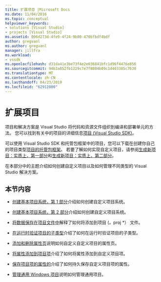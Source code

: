 ```yaml
---
title: 扩展项目 |Microsoft Docs
ms.date: 11/04/2016
ms.topic: conceptual
helpviewer_keywords:
- solutions [Visual Studio]
- projects [Visual Studio]
ms.assetid: 096d273d-4fe9-4f24-9b00-470bfbdf4bdf
author: gregvanl
ms.author: gregvanl
manager: jillfra
ms.workload:
- vssdk
ms.openlocfilehash: d31da41e3be73f4e2e036841bfc1d96f4476e856
ms.sourcegitcommit: 94b3a052fb1229c7e7f8804b09c1d403385c7630
ms.translationtype: MT
ms.contentlocale: zh-CN
ms.lasthandoff: 04/23/2019
ms.locfileid: "62912800"
---
```

# <a name="extend-projects"></a>扩展项目
项目和解决方案是 Visual Studio 将代码和资源文件组织到编译和部署单元的方法。 您可以找到有关中的项目的详细信息[项目 (Visual Studio SDK)](../extensibility/extending-projects.md)。

 可以使用 Visual Studio SDK 和托管包框架中的项目，您可以下载在创建你自己的项目类型[项目的托管包框架](https://github.com/tunnelvisionlabs/MPFProj10)。 若要了解如何实现自定义项目，请参阅[生成新项目：实质上，第一部分](../extensibility/internals/new-project-generation-under-the-hood-part-one.md)和[生成新项目：实质上，第二部分](../extensibility/internals/new-project-generation-under-the-hood-part-two.md)。

 在本部分中的主题介绍如何创建自定义项目以及如何管理不同类型的 Visual Studio 解决方案。

## <a name="in-this-section"></a>本节内容
- [创建基本项目系统，第 1 部分](../extensibility/creating-a-basic-project-system-part-1.md)介绍如何创建自定义项目系统。

- [创建基本项目系统，第 2 部分](../extensibility/creating-a-basic-project-system-part-2.md)介绍如何创建自定义项目系统。

- [将数据保存在项目文件中](../extensibility/saving-data-in-project-files.md)解释了如何将添加到项目 (<em>。</em>proj *） 文件。

- [在运行时验证项目的子类型](../extensibility/verifying-subtypes-of-a-project-at-run-time.md)介绍了如何在运行时验证项目的子类型。

- [添加和删除属性页](../extensibility/adding-and-removing-property-pages.md)说明如何自定义自定义项目的属性页。

- [将属性添加到项目项](../extensibility/adding-an-attribute-to-a-project-item.md)介绍了如何将属性添加到自定义项目项。

- [保存项目项的属性的](../extensibility/persisting-the-property-of-a-project-item.md)介绍了如何持久保存自定义项目项的属性。

- [管理通用 Windows 项目](../extensibility/managing-universal-windows-projects.md)说明如何管理通用项目。